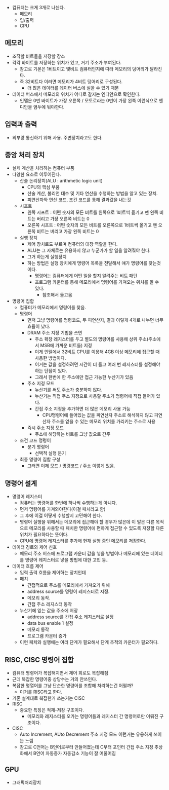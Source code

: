 - 컴퓨터는 크게 3개로 나뉜다.
    - 메모리
    - 입/출력
    - CPU

## 메모리

- 조작할 비트들을 저장할 장소
- 각각 바이트를 저장하는 위치가 있고, 거기 주소가 부여된다.
    - 참고로 기본은 1비트이고 몇비트 컴퓨터인지에 따라 메모리의 덩어리가 달라진다.
    - 즉 32비트다 이러면 메모리가 4비트 덩어리로 구성된다.
        - 더 많은 데이터를 데이터 버스에 실을 수 있기 때문
- 데이터 버스에서 메모리의 위치가 어디로 갈지는 엔디안으로 확인한다.
    - 인텔은 0번 바이트가 가장 오른쪽 / 모토로라는 0번이 가장 왼쪽 이런식으로 엔디안을 염두에 둬야한다.

## 입력과 출력

- 외부랑 통신하기 위해 사용. 주변장치라고도 한다.

## 중앙 처리 장치

- 실제 계산을 처리하는 컴퓨터 부품
- 다양한 요소로 이루어진다.
    - 산술 논리장치(ALU : arithmetic logic unit)
        - CPU의 핵심 부품
        - 산술 계산, 불리언 대수 및 기타 연산을 수행하는 방법을 알고 있는 장치.
        - 피연산자와 연산 코드, 조건 코드를 통해 결과값을 내는것
    - 시프트
        - 왼쪽 시프트 : 어떤 숫자의 모든 비트를 왼쪽으로 1비트씩 옮기고 맨 왼쪽 비트는 버리고 가장 오른쪽 비트는 0
        - 오른쪽 시프트 : 어떤 숫자의 모든 비트를 오른쪽으로 1비트씩 옮기고 맨 오른쪽 비트는 버리고 가장 왼쪽 비트는 0
    - 실행 장치
        - 제어 장치로도 부르며 컴퓨터의 대장 역할을 한다.
        - ALU는 그 자체로는 유용하지 않고 누군가가 할 일을 알려줘야 한다.
        - 그거 하는게 실행장치
        - 하는 방법은 실행 장치에게 명령어 목록을 전달해서 얘가 명령어를 찾는것이다.
            - 명령어는 컴퓨터에게 어떤 일을 할지 알려주는 비트 패턴
            - 프로그램 카운터를 통해 메모리에서 명령어를 가져오는 위치를 알 수 있다.
                - 참조해서 들고옴
- 명령어 집합
    - 컴퓨터가 메모리에서 명령어를 찾음.
    - 명령어
        - 먼저 그냥 명령어를 명령코드, 두 피연산자, 결과 이렇게 4개로 나누면 너무 효율이 낮다.
        - DRAM 주소 지정 기법을 쓰면
            - 주소 확장 레지스터를 두고 별도의 명령어를 사용해 상위 주소(주소에서 MSB에 가까운 비트들) 지정
            - 이게 인텔에서 32비트 CPU를 이용해 4GB 이상 메모리에 접근할 때 사용한 방법이다.
            - 이거는 값을 설정하려면 시간이 더 들고 여러 번 레지스터를 설정해야 하는 단점이 있다.
            - 그래서 한번에 한 주소에만 접근 가능한 누산기가 있음
        - 주소 지정 모드
            - 누산기를 써도 주소가 충분하지 않다.
            - 누산기는 직접 주소 지정으로 사용할 주소가 명령어에 직접 들어가 있다.
            - 간접 주소 지정을 추가하면 더 많은 메모리 사용 가능
                - CPU명령어에 들어있는 값을 피연산자 주소로 해석하지 않고 피연산자 주소를 얻을 수 있는 메모리 위치를 가리키는 주소로 사용
        - 즉시 주소 지정 모드
            - 주소에 해당하는 비트를 그냥 값으로 간주
    - 조건 코드 명령어
        - 분기 명령어
            - 선택적 실행 분기
    - 최종 명령어 집합 구성
        - 그러면 이제 모드 / 명령코드 / 주소 이렇게 있음.

## 명령어 설계

- 명령어 레지스터
    - 컴퓨터는 명령어를 한번에 하나씩 수행하는게 아니다.
    - 먼저 명령어를 가져와야한다(이걸 페치라고 함)
    - 그 후에 이걸 어떻게 수행할지 고민해야 한다.
    - 명령어 실행을 위해서는 메모리에 접근해야 할 경우가 많은데 이 말은 다른 목적으로 메모리를 사용할 때 페치한 명령어에 편하게 접근할 수 있도록 저장할 다른 위치가 필요하다는 뜻이다.
    - CPU에 명령어 레지스터를 추가해 현재 실행 중인 메모리를 저장한다.
- 데이터 경로와 제어 신호
    - 메모리 주소 버스에 프로그램 카운터 값을 넣을 방법이나 메모리에 있는 데이터를 명령어 레지스터로 넣을 방법에 대한 고민 등..
- 데이터 흐름 제어
    - 입력 출력 흐름을 제어하는 장치인데
    - 페치
        - 간접적으로 주소를 메모리에서 가져오기 위해
        - address source를 명령어 레지스터로 지정.
        - 메모리 동작.
        - 간접 주소 레지스터 동작
    - 누산기에 잆는 값을 주소에 저장
        - address source를 간접 주소 레지스터로 설정
        - data bus enable 1 설정
        - 메모리 동작
        - 프로그램 카운터 증가
    - 이런 페치와 실행에는 여러 단계가 필요해서 단계 추적의 카운터가 필요하다.

## RISC, CISC 명령어 집합

- 컴퓨터 명령어가 복잡해지면서 제어 회로도 복잡해짐
- 근데 복잡한 명령어중 상당수는 거의 안쓰인다.
- 복잡한 명열어를 그냥 단순한 명령어를 조합해 처리하는건 어떨까?
    - 이거를 RISC라고 한다.
- 기존 설계대로 복잡한거 쓰는거는 CISC
- RISC
    - 중요한 특징은 적재-저장 구조이다.
        - 메모리와 레지스터를 오가는 명령어들과 레지스터 간 명령어로만 이뤄진 구조이다.
- CISC
    - Auto Increment, AUto Decrement 주소 지정 모드 이런거는 유용하게 쓰이는 느낌
    - 참고로 C언어는 B언어로부터 만들어졌는데 C부터 포인터 간접 주소 지정 추상화에서 B언어 자동증가 자동감소 기능이 잘 어울어짐

## GPU

- 그래픽처리장치
